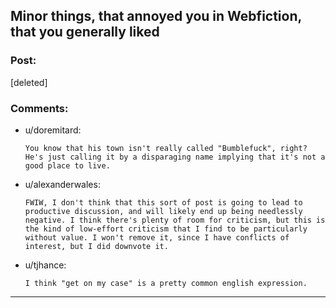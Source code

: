 ## Minor things, that annoyed you in Webfiction, that you generally liked

### Post:

[deleted]

### Comments:

- u/doremitard:
  ```
  You know that his town isn't really called "Bumblefuck", right? He's just calling it by a disparaging name implying that it's not a good place to live.
  ```

- u/alexanderwales:
  ```
  FWIW, I don't think that this sort of post is going to lead to productive discussion, and will likely end up being needlessly negative. I think there's plenty of room for criticism, but this is the kind of low-effort criticism that I find to be particularly without value. I won't remove it, since I have conflicts of interest, but I did downvote it.
  ```

- u/tjhance:
  ```
  I think "get on my case" is a pretty common english expression.
  ```

---

